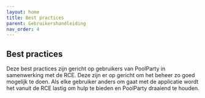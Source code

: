 ```yaml
---
layout: home
title: Best practices
parent: Gebruikershandleiding
nav_order: 4
---
```


## Best practices

Deze best practices zijn gericht op gebruikers van PoolParty in samenwerking met de RCE.
Deze zijn er op gericht om het beheer zo goed mogelijk te doen. Als elke gebruiker anders
om gaat met de applicatie wordt het vanuit de RCE lastig om hulp te bieden en PoolParty
draaiend te houden.